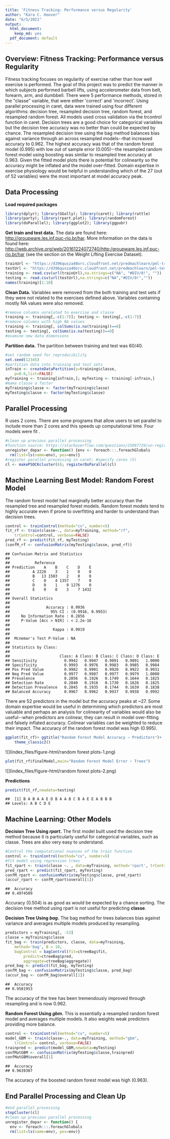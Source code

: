 ```yaml
---
title: 'Fitness Tracking: Performance versus Regularity'
author: "Kara C. Hoover"
date: "6/5/2021"
output:
  html_document: 
    keep_md: yes
  pdf_document: default
---
```




## Overview: Fitness Tracking: Performance versus Regularity
Fitness tracking focuses on regularity of exercise rather than how well exercise is performed. The goal of this project was to predict the manner in which subjects performed barbell lifts, using accelerometer data from belt, forearm, arm, and dumbbell. There were 5 performance methods, stored in the "classe" variable, that were either 'correct' and 'incorrect'. Using parallel processing in caret, data were trained using four different algorithms: decision tree, resampled decision tree, random forest, and resampled random forest. All models used cross validation via the trcontrol function in caret. Decision trees are a good choice for categorical variables but the decision tree accuracy was no better than could be expected by chance. The resampled decision tree using the bag method balances bias against variance through an across resampled models--that increased accuracy to 0.962. The highest accuracy was that of the random forest model (0.995) with low out of sample error (0.005)--the resampled random forest model using boosting was similar to resampled tree accuracy at 0.963. Given the fitted model plots there is potential for colinearity so the accuracy might be inflated and the model over-fitted. Domain expertise in exercise physiology would be helpful in understanding which of the 27 (out of 52 variables) were the most important at model accuracy peak.

## Data Processing
**Load required packages**

```r
library(dplyr); library(GGally); library(caret); library(rattle)
library(party); library(rpart.plot); library(randomForest)
library(doParallel); library(ggplot2); library(ggpubr)
```

**Get train and test data.** The data are found here: http://groupware.les.inf.puc-rio.br/har. More information on the data is found here:
http://web.archive.org/web/20161224072740/http:/groupware.les.inf.puc-rio.br/har (see the section on the Weight Lifting Exercise Dataset).

```r
trainUrl <- "https://d396qusza40orc.cloudfront.net/predmachlearn/pml-training.csv"
testUrl <- "https://d396qusza40orc.cloudfront.net/predmachlearn/pml-testing.csv"
training <- read.csv(url(trainUrl),na.strings=c("NA", "#DIV/0!", ""))
testing <- read.csv(url(testUrl),na.strings=c("NA","#DIV/0!",""))
names(training)[1:10]
```
**Clean Data.** Variables were removed from the both training and test sets if they were not related to the exercises defined above. Variables containing mostly NA values were also removed.

```r
#remove columns unrelated to exercise and classe
training <- training[,-c(1:7)]; testing <- testing[,-c(1:7)]
#remove columns with high NA values
training <- training[, colSums(is.na(training))==0]
testing <- testing[, colSums(is.na(testing))==0]
#examine new data dimensions
```
**Partition data.** The partition between training and test was 60/40. 

```r
#set random seed for reproducibility
set.seed(12345)
#partition data into training and test sets
inTrain <- createDataPartition(y=training$classe, 
    p=0.6,list=FALSE)
myTraining <- training[inTrain,]; myTesting <- training[-inTrain,]
#make classe a factor
myTraining$classe <- factor(myTraining$classe)
myTesting$classe <- factor(myTesting$classe)
```

## Parallel Processing
R uses 2 cores. There are some programs that allow users to set parallel to include more than 2 cores and this speeds up computational time. Four models were fit .

```r
#clean up previous parallel processing
#function source: https://stackoverflow.com/questions/25097729/un-register-a-doparallel-cluster
unregister_dopar <- function() {env <- foreach:::.foreachGlobals
  rm(list=ls(name=env), pos=env)}
#register parallel processing in caret; #specify cores (5)
cl <- makePSOCKcluster(6); registerDoParallel(cl)
```

## Machine Learning Best Model: Random Forest Model
The random forest model had marginally better accuracy than the resampled tree and resampled forest models. Random forest models tend to highly accurate even if prone to overfitting and harder to understand than decision trees. 

```r
control <- trainControl(method="cv", number=5)
fit_rf <- train(classe~., data=myTraining, method="rf",
    trControl=control, verbose=FALSE)
pred_rf <- predict(fit_rf, myTesting)
(confM_rf <- confusionMatrix(myTesting$classe, pred_rf))
```

```
## Confusion Matrix and Statistics
## 
##           Reference
## Prediction    A    B    C    D    E
##          A 2228    3    1    0    0
##          B   13 1503    2    0    0
##          C    0    4 1357    7    0
##          D    0    1    9 1276    0
##          E    0    0    3    7 1432
## 
## Overall Statistics
##                                           
##                Accuracy : 0.9936          
##                  95% CI : (0.9916, 0.9953)
##     No Information Rate : 0.2856          
##     P-Value [Acc > NIR] : < 2.2e-16       
##                                           
##                   Kappa : 0.9919          
##                                           
##  Mcnemar's Test P-Value : NA              
## 
## Statistics by Class:
## 
##                      Class: A Class: B Class: C Class: D Class: E
## Sensitivity            0.9942   0.9947   0.9891   0.9891   1.0000
## Specificity            0.9993   0.9976   0.9983   0.9985   0.9984
## Pos Pred Value         0.9982   0.9901   0.9920   0.9922   0.9931
## Neg Pred Value         0.9977   0.9987   0.9977   0.9979   1.0000
## Prevalence             0.2856   0.1926   0.1749   0.1644   0.1825
## Detection Rate         0.2840   0.1916   0.1730   0.1626   0.1825
## Detection Prevalence   0.2845   0.1935   0.1744   0.1639   0.1838
## Balanced Accuracy      0.9967   0.9962   0.9937   0.9938   0.9992
```
There are 52 predictors in the model but the accuracy peaks at ~27. Some domain expertise would be useful in determining which predictors are most valuable and perhaps an analysis for colinearity of variables would also be useful--when predictors are colinear, they can result in model over-fitting and falsely inflated accuracy. Colinear variables can be weighted to reduce their impact. The accuracy of the random forest model was high (0.995).

```r
ggplot(fit_rf)+ ggtitle("Random Forest Model Accuracy ~ Predictors")+
    theme_classic2()
```

![](index_files/figure-html/random forest plots-1.png)<!-- -->

```r
plot(fit_rf$finalModel,main="Random Forest Model Error ~ Trees")
```

![](index_files/figure-html/random forest plots-2.png)<!-- -->

**Predictions**

```r
predict(fit_rf,newdata=testing)
```

```
##  [1] B A B A A E D B A A B C B A E E A B B B
## Levels: A B C D E
```

## Machine Learning: Other Models
**Decision Tree Using *rpart*.** The first model built used the decision tree method because it is particularly useful for categorical variables, such as classe. Trees are also very easy to understand.

```r
#Control the computational nuances of the train function
control <- trainControl(method="cv", number=5)
#fit model using regression trees
fit_rpart <- train(classe ~. , data=myTraining, method='rpart', trControl = control)
pred_rpart <- predict(fit_rpart, myTesting)
confM_rpart <- confusionMatrix(myTesting$classe, pred_rpart)
(accur_rpart <- confM_rpart$overall[1])
```

```
##  Accuracy 
## 0.4974509
```
Accuracy (0.504) is as good as would be expected by a chance sorting. The decision tree method using rpart is not useful for predicting **classe**.

**Decision Tree Using *bag*.** The bag method for trees balances bias against variance and averages multiple models produced by resampling. 

```r
predictors = myTraining[, -53]
classe = myTraining$classe
fit_bag <- train(predictors, classe, data=myTraining, 
    method='bag', B = 10,
    bagControl = bagControl(fit=ctreeBag$fit,
        predict=ctreeBag$pred,
        aggregate=ctreeBag$aggregate))
pred_bag <- predict(fit_bag, myTesting)
confM_bag <- confusionMatrix(myTesting$classe, pred_bag)
(accur_bag <- confM_bag$overall[1])
```

```
##  Accuracy 
## 0.9581953
```
The accuracy of the tree has been tremendously improved through resampling and is now 0.962.

**Random Forest Using *gbm*.** This is essentially a resampled random forest model and averages multiple models. It also weights weak predictors providing more balance.

```r
control <- trainControl(method="cv", number=5)
model_GBM <- train(classe~., data=myTraining, method="gbm",
    trControl= control, verbose=FALSE)
trainpred <- predict(model_GBM,newdata=myTesting)
confMatGBM <- confusionMatrix(myTesting$classe,trainpred)
confMatGBM$overall[1]
```

```
##  Accuracy 
## 0.9639307
```
The accuracy of the boosted random forest model was high (0.963).

## End Parallel Processing and Clean Up

```r
#end parallel processing
stopCluster(cl)
#clean up previous parallel processing
unregister_dopar <- function() {
  env <- foreach:::.foreachGlobals
  rm(list=ls(name=env), pos=env)}
```
